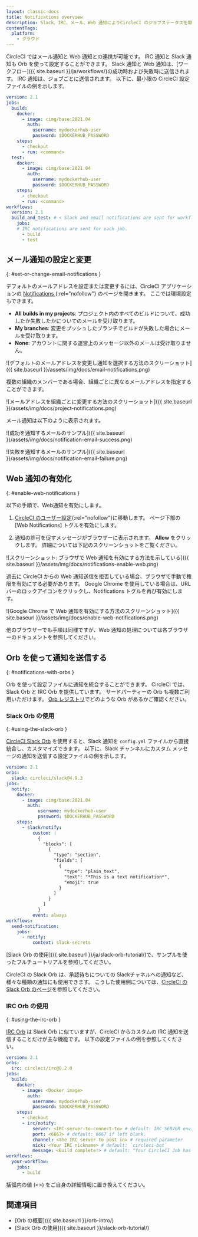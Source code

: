 ```yaml
---
layout: classic-docs
title: Notifications overview
description: Slack、IRC、メール、Web 通知によりCircleCI のジョブステータスを取得する方法を説明します。
contentTags:
  platform:
    - クラウド
---
```


CircleCI ではメール通知と Web 通知との連携が可能です。 IRC 通知と Slack 通知も Orb を使って設定することができます。 Slack 通知と Web 通知は、[ワークフロー]({{ site.baseurl }}/ja/workflows/)の成功時および失敗時に送信されます。 IRC 通知は、ジョブごとに送信されます。 以下に、最小限の CircleCI 設定ファイルの例を示します。

```yaml
version: 2.1
jobs:
  build:
    docker:
      - image: cimg/base:2021.04
        auth:
          username: mydockerhub-user
          password: $DOCKERHUB_PASSWORD
    steps:
      - checkout
      - run: <command>
  test:
    docker:
      - image: cimg/base:2021.04
        auth:
          username: mydockerhub-user
          password: $DOCKERHUB_PASSWORD
    steps:
      - checkout
      - run: <command>
workflows:
  version: 2.1
  build_and_test: # < Slack and email notifications are sent for workflows
    jobs:
    # IRC notifications are sent for each job.
      - build
      - test
```

## メール通知の設定と変更
{: #set-or-change-email-notifications }

デフォルトのメールアドレスを設定または変更するには、CircleCI アプリケーションの [Notifications ](https://app.circleci.com/settings/user/notifications){:rel="nofollow"} のページを開きます。 ここでは環境設定もできます。

- **All builds in my projects**: プロジェクト内のすべてのビルドについて、成功したか失敗したかについてのメールを受け取ります。
- **My branches**: 変更をプッシュしたブランチでビルドが失敗した場合にメールを受け取ります。
- **None**: アカウントに関する運営上のメッセージ以外のメールは受け取りません。

![デフォルトのメールアドレスを変更し通知を選択する方法のスクリーショット]({{ site.baseurl }}/assets/img/docs/email-notifications.png)

複数の組織のメンバーである場合、組織ごとに異なるメールアドレスを指定することができます。

![メールアドレスを組織ごとに変更する方法のスクリーショット]({{ site.baseurl }}/assets/img/docs/project-notifications.png)

メール通知は以下のように表示されます。

![成功を通知するメールのサンプル]({{ site.baseurl }}/assets/img/docs/notification-email-success.png)

![失敗を通知するメールのサンプル]({{ site.baseurl }}/assets/img/docs/notification-email-failure.png)

## Web 通知の有効化
{: #enable-web-notifications }

以下の手順で、Web通知を有効にします。

1. [CircleCI のユーザー設定](https://circleci.com/account/notifications){:rel="nofollow"}に移動します。 ページ下部の [Web Notifications] トグルを有効にします。

2. 通知の許可を促すメッセージがブラウザーに表示されます。 **Allow** をクリックします。 詳細については下記のスクリーンショットをご覧ください。

![スクリーンショット: ブラウザで Web 通知を有効にする方法を示している]({{ site.baseurl }}/assets/img/docs/notifications-enable-web.png)

過去に CircleCI からの Web 通知送信を拒否している場合、ブラウザで手動で権限を有効にする必要があります。 Google Chrome を使用している場合は、URL バーのロックアイコンをクリックし、Notifications トグルを再び有効にします。

![Google Chrome で Web 通知を有効にする方法のスクリーンショット]({{ site.baseurl }}/assets/img/docs/enable-web-notifications.png)

他のブラウザーでも手順は同様ですが、Web 通知の処理については各ブラウザーのドキュメントを参照してください。

## Orb を使って通知を送信する
{: #notifications-with-orbs }

Orb を使って設定ファイルに通知を統合することができます。 CircleCI では、Slack Orb と IRC Orb を提供しています。 サードパーティーの Orb も複数ご利用いただけます。 [Orb レジストリ](https://circleci.com/developer/ja/orbs?query=notification&filterBy=all)でどのような Orb があるかご確認ください。

### Slack Orb の使用
{: #using-the-slack-orb }

[CircleCI Slack Orb](https://circleci.com/developer/ja/orbs/orb/circleci/slack) を使用すると、Slack 通知を `config.yml` ファイルから直接統合し、カスタマイズできます。 以下に、Slack チャンネルにカスタム メッセージの通知を送信する設定ファイルの例を示します。

```yaml
version: 2.1
orbs:
  slack: circleci/slack@4.9.3
jobs:
  notify:
    docker:
      - image: cimg/base:2021.04
        auth:
            username: mydockerhub-user
            password: $DOCKERHUB_PASSWORD
    steps:
      - slack/notify:
          custom: |
            {
              "blocks": [
                {
                  "type": "section",
                  "fields": [
                    {
                      "type": "plain_text",
                      "text": "*This is a text notification*",
                      "emoji": true
                    }
                  ]
                }
              ]
            }
          event: always
workflows:
  send-notification:
    jobs:
      - notify:
          context: slack-secrets
```

[Slack Orb の使用]({{ site.baseurl }}/ja/slack-orb-tutorial/)で、サンプルを使ったフルチュートリアルを参照してください。

CircleCI の Slack Orb は、承認待ちについての Slackチャネルへの通知など、様々な種類の通知にも使用できます。 こうした使用例については、[CircleCI の Slack Orb のページ](https://circleci.com/developer/ja/orbs/orb/circleci/slack)を参照してください。

### IRC Orb の使用
{: #using-the-irc-orb }

[IRC Orb](https://circleci.com/developer/ja/orbs/orb/circleci/irc) は Slack Orb に似ていますが、CircleCI からカスタムの IRC 通知を送信することだけが主な機能です。 以下の設定ファイルの例を参照してください。

```yaml
version: 2.1
orbs:
  irc: circleci/irc@0.2.0
jobs:
  build:
    docker:
      - image: <Docker image>
        auth:
          username: mydockerhub-user
          password: $DOCKERHUB_PASSWORD
    steps:
      - checkout
      - irc/notify:
          server: <IRC-server-to-connect-to> # default: IRC_SERVER environment varible.
          port: <6667> # default: 6667 if left blank.
          channel: <the IRC server to post in> # required parameter
          nick: <Your IRC nickname> # default: `circleci-bot`
          message: <Build complete!> # default: "Your CircleCI Job has completed."
workflows:
  your-workflow:
    jobs:
      - build

```
括弧内の値 (<>) をご自身の詳細情報に置き換えてください。

## 関連項目

- [Orb の概要]({{ site.baseurl }}/orb-intro/)
- [Slack Orb の使用]({{ site.baseurl }}/slack-orb-tutorial/)

